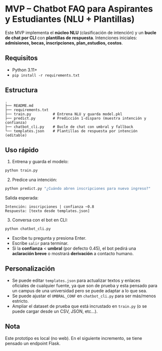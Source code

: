 # MVP – Chatbot FAQ para Aspirantes y Estudiantes (NLU + Plantillas)

Este MVP implementa el **núcleo NLU** (clasificación de intención) y un **bucle de chat por CLI** con **plantillas de respuesta**.
Intenciones iniciales: **admisiones, becas, inscripciones, plan_estudios, costos**.

## Requisitos
- Python 3.11+
- `pip install -r requirements.txt`

## Estructura
```
.
├── README.md
├── requirements.txt
├── train.py          # Entrena NLU y guarda model.pkl
├── predict.py        # Predicción 1-disparo (muestra intención y confianza)
├── chatbot_cli.py    # Bucle de chat con umbral y fallback
└── templates.json    # Plantillas de respuesta por intención (editable)
```

## Uso rápido

1) Entrena y guarda el modelo:
```bash
python train.py
```

2) Predice una intención:
```bash
python predict.py "¿Cuándo abren inscripciones para nuevo ingreso?"
```
Salida esperada:
```
Intención: inscripciones | confianza ~0.8
Respuesta: [texto desde templates.json]
```

3) Conversa con el bot en CLI:
```bash
python chatbot_cli.py
```
- Escribe tu pregunta y presiona Enter.
- Escribe `salir` para terminar.
- Si la **confianza** < **umbral** (por defecto 0.45), el bot pedirá una **aclaración breve** o mostrará **derivación** a contacto humano.

## Personalización
- Se puede editar `templates.json` para actualizar textos y enlaces oficiales de cualquier fuente, ya que son de prueba y esta pensado para un campus de una universidad pero se puede adaptar a lo que sea.
- Se puede ajustar el `UMBRAL_CONF` en `chatbot_cli.py` para ser más/menos estricto.
- Ampliar el dataset de prueba que está incrustado en `train.py` (o se puede cargar desde un CSV, JSON, etc...).

## Nota
Este prototipo es local (no web). En el siguiente incremento, se tiene pensado un endpoint Flask.